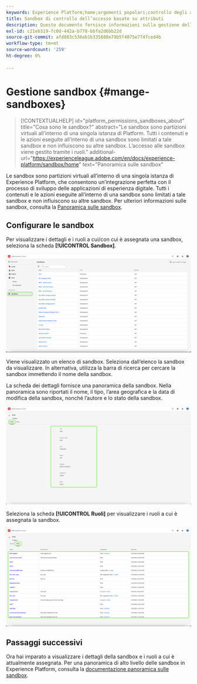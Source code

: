 ```yaml
---
keywords: Experience Platform;home;argomenti popolari;controllo degli accessi;controllo degli accessi basato su attributi;ABAC;;home;popular topic;access control;attribute-based access control;ABAC
title: Sandbox di controllo dell’accesso basate su attributi
description: Questo documento fornisce informazioni sulla gestione delle sandbox tramite l’interfaccia Autorizzazioni in Adobe Experience Cloud
exl-id: c21eb319-fc0d-442a-b778-bbfa2d6bb22d
source-git-commit: afd883c530ab1b335888e79b5f4075e774fced4b
workflow-type: tm+mt
source-wordcount: '259'
ht-degree: 0%

---
```


# Gestione sandbox {#mange-sandboxes}

>[!CONTEXTUALHELP]
>id="platform_permissions_sandboxes_about"
>title="Cosa sono le sandbox?"
>abstract="Le sandbox sono partizioni virtuali all’interno di una singola istanza di Platform. Tutti i contenuti e le azioni eseguite all’interno di una sandbox sono limitati a tale sandbox e non influiscono su altre sandbox. L’accesso alle sandbox viene gestito tramite i ruoli."
>additional-url="https://experienceleague.adobe.com/en/docs/experience-platform/sandbox/home" text="Panoramica sulle sandbox"

Le sandbox sono partizioni virtuali all’interno di una singola istanza di Experience Platform, che consentono un’integrazione perfetta con il processo di sviluppo delle applicazioni di esperienza digitale. Tutti i contenuti e le azioni eseguite all’interno di una sandbox sono limitati a tale sandbox e non influiscono su altre sandbox. Per ulteriori informazioni sulle sandbox, consulta la [Panoramica sulle sandbox](../../../sandboxes/home.md).

## Configurare le sandbox

Per visualizzare i dettagli e i ruoli a cui/con cui è assegnata una sandbox, seleziona la scheda **[!UICONTROL Sandbox]**.

![flac-sandboxes-tab](../../images/flac-ui/flac-sandboxes-tab.png)

Viene visualizzato un elenco di sandbox. Seleziona dall’elenco la sandbox da visualizzare. In alternativa, utilizza la barra di ricerca per cercare la sandbox immettendo il nome della sandbox.

La scheda dei dettagli fornisce una panoramica della sandbox. Nella panoramica sono riportati il nome, il tipo, l’area geografica e la data di modifica della sandbox, nonché l’autore e lo stato della sandbox.

![flac-sandboxes-details](../../images/flac-ui/flac-sandboxes-details.png)

Seleziona la scheda **[!UICONTROL Ruoli]** per visualizzare i ruoli a cui è assegnata la sandbox.

![flac-sandboxes-roles](../../images/flac-ui/flac-sandboxes-roles.png)

## Passaggi successivi

Ora hai imparato a visualizzare i dettagli della sandbox e i ruoli a cui è attualmente assegnata. Per una panoramica di alto livello delle sandbox in Experience Platform, consulta la [documentazione panoramica sulle sandbox](../../sanboxes/../ui/overview.md).

